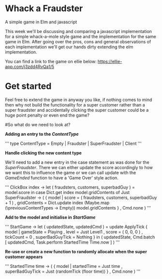 # Whack a Fraudster

A simple game in Elm and javascript

This week we'll be discussing and comparing a javascript implementation for a simple whack-a-mole style game and the implementation for the same game in Elm. After going over the pros, cons and general observations of each implementation we'll get our hands dirty extending the elm implementation.

You can find a link to the game on ellie below:
https://ellie-app.com/j3zdd4RvQa1/5

# Get started

Feel free to extend the game in anyway you like, if nothing comes to mind then why not build the functionality for a super customer rather than a super fraudster and accidentally clicking the super customer could be a huge point penalty or even end the game?

#So what do we need to look at?

**Adding an entry to the _ContentType_**

'''
type ContentType
    = Empty
    | Fraudster
    | SuperFraudster
    | Client
'''

**Handle clicking the new content type**

We'll need to add a new entry in the case statement as was done for the *SuperFraudster*. There we can either update the score accordingly to how we want this to influence the game or we can call update with the *GameEnded* function to have a 'Game Over' style action.

'''
ClickBox index ->
    let
        ( fraudsters, customers, superbadGuy ) =
            model.score
    in
    case Dict.get index model.gridContents of
        Just SuperFraudster ->
            ( { model
                | score = ( fraudsters, customers, superbadGuy + 1 )
                , gridContents =
                    Dict.update
                        index
                        (Maybe.map (\previousContentTypes -> Empty))
                        model.gridContents
              }
            , Cmd.none
            )
'''

**Add to the model and initialise in _StartGame_**

'''
StartGame ->
    let
        ( updatedState, updatedCmd ) =
            update
                ApplyTick
                { model
                    | gameState = Playing
                    , level = Just Level1
                    , score = ( 0, 0, 0 )
                    , tickCount = 0
                    , superBadGuyTick = Nothing
                }
    in
    ( updatedState, Cmd.batch [ updatedCmd, Task.perform StartedTime Time.now ] )
'''


**Re-use or create a new function to randomly allocate when the super customer appears**

'''
StartedTime time ->
    ( { model
        | startedTime = Just time
        , superBadGuyTick = Just (randomTick (floor time))
      }
    , Cmd.none
    )
'''
